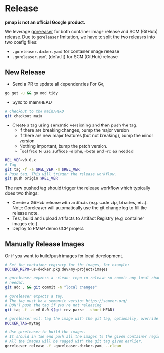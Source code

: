 # Release

**pmap is not an official Google product.**

We leverage [goreleaser](https://goreleaser.com/) for both container image
release and SCM (GitHub) release. Due to `goreleaser` limitation, we have to
split the two releases into two config files:

-   `.goreleaser.docker.yaml` for container image release
-   `.goreleaser.yaml` (default) for SCM (GitHub) release

## New Release

-   Send a PR to update all dependencies For Go, 
```sh 
go get -u && go mod tidy
```
-   Sync to main/HEAD 
```sh 
# Checkout to the main/HEAD 
git checkout main
```
-   Create a tag using semantic versioning and then push the tag.
    -   If there are breaking changes, bump the major version
    -   If there are new major features (but not breaking), bump the minor
        version
    -   Nothing important, bump the patch version.
    -   Feel free to use suffixes -alpha, -beta and -rc as needed 

```sh
REL_VER=v0.0.x
# Tag
git tag -f -a $REL_VER -m $REL_VER
# Push tag. This will trigger the release workflow.
git push origin $REL_VER 
``` 
The new pushed tag should trigger the release
workflow which typically does two things: 
- Create a GitHub release with
artifacts (e.g. code zip, binaries, etc.). Note: Goreleaser will automatically
use the git change log to fill the release note. 
- Test, build and upload
artifacts to Artifact Registry (e.g. container images etc.).
- Deploy to PMAP demo GCP project.

## Manually Release Images

Or if you want to build/push images for local development.

```sh
# Set the container registry for the images, for example:
DOCKER_REPO=us-docker.pkg.dev/my-project/images

# goreleaser expects a "clean" repo to release so commit any local changes if
# needed.
git add . && git commit -m "local changes"

# goreleaser expects a tag.
# The tag must be a semantic version https://semver.org/
# DON'T push the tag if you're not releasing.
git tag -f -a v0.0.0-$(git rev-parse --short HEAD)

# goreleaser will tag the image with the git tag, optionally, override it by:
DOCKER_TAG=mytag

# Use goreleaser to build the images.
# It should in the end push all the images to the given container registry.
# All the images will be tagged with the git tag given earlier.
goreleaser release -f .goreleaser.docker.yaml --clean
```
